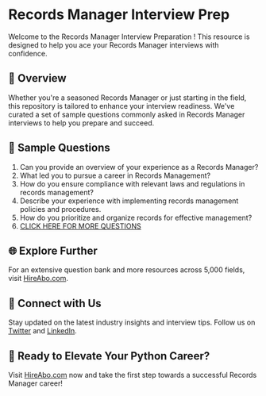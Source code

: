 # Records Manager Interview Prep

Welcome to the Records Manager Interview Preparation ! This resource is designed to help you ace your Records Manager interviews with confidence.

## 🚀 Overview

Whether you're a seasoned Records Manager or just starting in the field, this repository is tailored to enhance your interview readiness. We've curated a set of sample questions commonly asked in Records Manager interviews to help you prepare and succeed.

## 📝 Sample Questions

1. Can you provide an overview of your experience as a Records Manager?
2. What led you to pursue a career in Records Management?
3. How do you ensure compliance with relevant laws and regulations in records management?
4. Describe your experience with implementing records management policies and procedures.
5. How do you prioritize and organize records for effective management?
6. [CLICK HERE FOR MORE QUESTIONS](https://hireabo.com/job/18_1_2/Records%20Manager)

## 🌐 Explore Further

For an extensive question bank and more resources across 5,000 fields, visit [HireAbo.com](https://www.hireabo.com).

## 📱 Connect with Us

Stay updated on the latest industry insights and interview tips. Follow us on [Twitter](https://twitter.com/hireabo) and [LinkedIn](https://www.linkedin.com/in/hire-abo-3609972a8/).

## 🚀 Ready to Elevate Your Python Career?

Visit [HireAbo.com](https://www.hireabo.com) now and take the first step towards a successful Records Manager career!